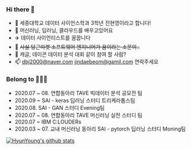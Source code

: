 ### Hi there 👋

- 🔭 세종대학교 데이터 사이언스학과 3학년 진현영이라고 합니다!
- 🌱 머신러닝, 딥러닝, 클라우드를 배우고있어요
- ✈️ 데이터 사이언티스트를 꿈꿉니다
- 🥕 <del>사실 당근마켓 소프트웨어 엔지니어가 꿈이라는 소문이..</del>
- 👯 캐글, 데이콘 데이터 분석 대회 같이 참여 할 사람?
- 📫 <dbj2000@naver.com>  <jindaebeom@gamil.com> 연락주세요


### Belong to 👩🏼‍💻

- 2020.07 ~ 08. 연합동아리 TAVE 빅데이터 분석 공모전 팀
- 2020.09 ~ SAI - keras 딥러닝 스터디 트리케라톱스팀
- 2020.08. SAI - GAN 스터디 Evening팀
- 2020.07 ~ 08. 연합동아리 TAVE 머신러닝 실전 스터디 팀
- 2020.07 ~ IBM C:LOUDERs
- 2020.03 ~ 07. 교내 머신러닝 동아리 SAI - pytorch 딥러닝 스터디 Moning팀

[![HyunYoung's github stats](https://github-readme-stats.vercel.app/api?username=dbj2000&show_icons=true)](https://github.com/anuraghazra/github-readme-stats)
